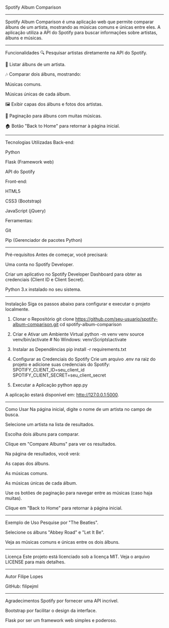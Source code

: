 Spotify Album Comparison

_______________________________________________________________________________________________________________________________________________________________________________________________________________________________________
Spotify Album Comparison é uma aplicação web que permite comparar álbuns de um artista, mostrando as músicas comuns e únicas entre eles. A aplicação utiliza a API do Spotify para buscar informações sobre artistas, álbuns e músicas.
_______________________________________________________________________________________________________________________________________________________________________________________________________________________________________
Funcionalidades
🔍 Pesquisar artistas diretamente na API do Spotify.

🎵 Listar álbuns de um artista.

🎶 Comparar dois álbuns, mostrando:

Músicas comuns.

Músicas únicas de cada álbum.

🖼️ Exibir capas dos álbuns e fotos dos artistas.

📄 Paginação para álbuns com muitas músicas.

🏠 Botão "Back to Home" para retornar à página inicial.
_______________________________________________________________________________________________________________________________________________________________________________________________________________________________________
Tecnologias Utilizadas
Back-end:

Python

Flask (Framework web)

API do Spotify

Front-end:

HTML5

CSS3 (Bootstrap)

JavaScript (jQuery)

Ferramentas:

Git

Pip (Gerenciador de pacotes Python)
_______________________________________________________________________________________________________________________________________________________________________________________________________________________________________
Pré-requisitos
Antes de começar, você precisará:

Uma conta no Spotify Developer.

Criar um aplicativo no Spotify Developer Dashboard para obter as credenciais (Client ID e Client Secret).

Python 3.x instalado no seu sistema.
_______________________________________________________________________________________________________________________________________________________________________________________________________________________________________
Instalação
Siga os passos abaixo para configurar e executar o projeto localmente.

1. Clonar o Repositório
git clone https://github.com/seu-usuario/spotify-album-comparison.git
cd spotify-album-comparison

2. Criar e Ativar um Ambiente Virtual
python -m venv venv
source venv/bin/activate  # No Windows: venv\Scripts\activate

4. Instalar as Dependências
pip install -r requirements.txt

5. Configurar as Credenciais do Spotify
Crie um arquivo .env na raiz do projeto e adicione suas credenciais do Spotify:
SPOTIFY_CLIENT_ID=seu_client_id
SPOTIFY_CLIENT_SECRET=seu_client_secret

6. Executar a Aplicação
python app.py


A aplicação estará disponível em: http://127.0.0.1:5000.
_______________________________________________________________________________________________________________________________________________________________________________________________________________________________________
Como Usar
Na página inicial, digite o nome de um artista no campo de busca.

Selecione um artista na lista de resultados.

Escolha dois álbuns para comparar.

Clique em "Compare Albums" para ver os resultados.

Na página de resultados, você verá:

As capas dos álbuns.

As músicas comuns.

As músicas únicas de cada álbum.

Use os botões de paginação para navegar entre as músicas (caso haja muitas).

Clique em "Back to Home" para retornar à página inicial.
_______________________________________________________________________________________________________________________________________________________________________________________________________________________________________
Exemplo de Uso
Pesquise por "The Beatles".

Selecione os álbuns "Abbey Road" e "Let It Be".

Veja as músicas comuns e únicas entre os dois álbuns.
_______________________________________________________________________________________________________________________________________________________________________________________________________________________________________
Licença
Este projeto está licenciado sob a licença MIT. Veja o arquivo LICENSE para mais detalhes.
_______________________________________________________________________________________________________________________________________________________________________________________________________________________________________
Autor
Filipe Lopes

GitHub: filipejml
_______________________________________________________________________________________________________________________________________________________________________________________________________________________________________
Agradecimentos
Spotify por fornecer uma API incrível.

Bootstrap por facilitar o design da interface.

Flask por ser um framework web simples e poderoso.
